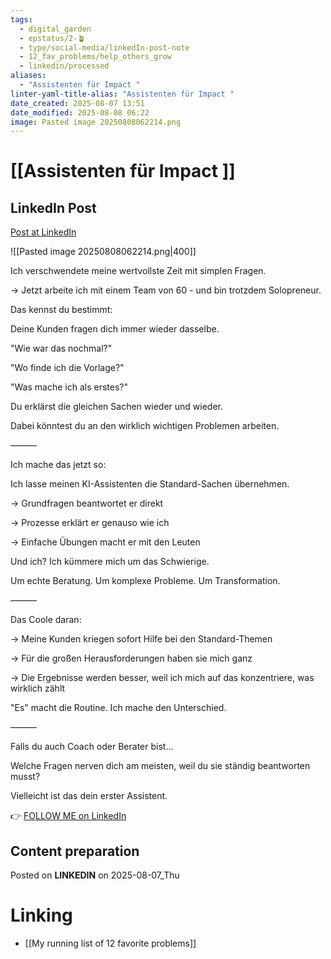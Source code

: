 ```yaml
---
tags:
  - digital_garden
  - epstatus/2-🪴
  - type/social-media/linkedIn-post-note
  - 12_fav_problems/help_others_grow
  - linkedin/processed
aliases:
  - "Assistenten für Impact "
linter-yaml-title-alias: "Assistenten für Impact "
date_created: 2025-08-07 13:51
date_modified: 2025-08-08 06:22
image: Pasted image 20250808062214.png
---
```

# [[Assistenten für Impact ]]

## LinkedIn Post

[Post at LinkedIn](https://www.linkedin.com/posts/sebastiankamilli_ich-verschwendete-meine-wertvollste-zeit-activity-7359193605753737218-d3zp?utm_source=share&utm_medium=member_desktop&rcm=ACoAAA1M1pkBgWCYPhT45EpfLiHzViQqRWNCIv4)

![[Pasted image 20250808062214.png|400]]

Ich verschwendete meine wertvollste Zeit mit simplen Fragen.  
  
→ Jetzt arbeite ich mit einem Team von 60 - und bin trotzdem Solopreneur.  
  
Das kennst du bestimmt:  
  
Deine Kunden fragen dich immer wieder dasselbe.  
  
"Wie war das nochmal?"  
  
"Wo finde ich die Vorlage?"  
  
"Was mache ich als erstes?"  
  
Du erklärst die gleichen Sachen wieder und wieder.  
  
Dabei könntest du an den wirklich wichtigen Problemen arbeiten.  
  
———  
  
Ich mache das jetzt so:  
  
Ich lasse meinen KI-Assistenten die Standard-Sachen übernehmen.  
  
→ Grundfragen beantwortet er direkt  
  
→ Prozesse erklärt er genauso wie ich  
  
→ Einfache Übungen macht er mit den Leuten  
  
Und ich? Ich kümmere mich um das Schwierige.  
  
Um echte Beratung. Um komplexe Probleme. Um Transformation.  
  
———  
  
Das Coole daran:  
  
→ Meine Kunden kriegen sofort Hilfe bei den Standard-Themen  
  
→ Für die großen Herausforderungen haben sie mich ganz  
  
→ Die Ergebnisse werden besser, weil ich mich auf das konzentriere, was wirklich zählt  
  
"Es" macht die Routine. Ich mache den Unterschied.  
  
———  
  
Falls du auch Coach oder Berater bist...  
  
Welche Fragen nerven dich am meisten, weil du sie ständig beantworten musst?  
  
Vielleicht ist das dein erster Assistent.

👉 [FOLLOW ME on LinkedIn](https://www.linkedin.com/comm/mynetwork/discovery-see-all?usecase=PEOPLE_FOLLOWS&followMember=sebastiankamilli)

## Content preparation

Posted on **LINKEDIN** on 2025-08-07_Thu

# Linking

+ [[My running list of 12 favorite problems]]